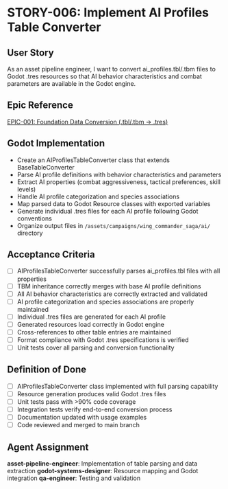 # STORY-006: Implement AI Profiles Table Converter

## User Story
As an asset pipeline engineer, I want to convert ai_profiles.tbl/.tbm files to Godot .tres resources so that AI behavior characteristics and combat parameters are available in the Godot engine.

## Epic Reference
[EPIC-001: Foundation Data Conversion (.tbl/.tbm → .tres)](../epics/EPIC-001-foundation-data-conversion.md)

## Godot Implementation
- Create an AIProfilesTableConverter class that extends BaseTableConverter
- Parse AI profile definitions with behavior characteristics and parameters
- Extract AI properties (combat aggressiveness, tactical preferences, skill levels)
- Handle AI profile categorization and species associations
- Map parsed data to Godot Resource classes with exported variables
- Generate individual .tres files for each AI profile following Godot conventions
- Organize output files in `/assets/campaigns/wing_commander_saga/ai/` directory

## Acceptance Criteria
- [ ] AIProfilesTableConverter successfully parses ai_profiles.tbl files with all properties
- [ ] TBM inheritance correctly merges with base AI profile definitions
- [ ] All AI behavior characteristics are correctly extracted and validated
- [ ] AI profile categorization and species associations are properly maintained
- [ ] Individual .tres files are generated for each AI profile
- [ ] Generated resources load correctly in Godot engine
- [ ] Cross-references to other table entries are maintained
- [ ] Format compliance with Godot .tres specifications is verified
- [ ] Unit tests cover all parsing and conversion functionality

## Definition of Done
- [ ] AIProfilesTableConverter class implemented with full parsing capability
- [ ] Resource generation produces valid Godot .tres files
- [ ] Unit tests pass with >90% code coverage
- [ ] Integration tests verify end-to-end conversion process
- [ ] Documentation updated with usage examples
- [ ] Code reviewed and merged to main branch

## Agent Assignment
**asset-pipeline-engineer**: Implementation of table parsing and data extraction
**godot-systems-designer**: Resource mapping and Godot integration
**qa-engineer**: Testing and validation